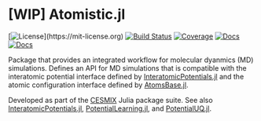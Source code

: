 # [WIP] Atomistic.jl

[![License](https://img.shields.io/badge/License-MIT-blue.svg?style=flat-square")](https://mit-license.org)
[![Build Status](https://github.com/cesmix-mit/Atomistic.jl/workflows/CI/badge.svg)](https://github.com/cesmix-mit/Atomistic.jl/actions)
[![Coverage](https://codecov.io/gh/cesmix-mit/Atomistic.jl/branch/master/graph/badge.svg)](https://codecov.io/gh/cesmix-mit/Atomistic.jl)
[![Docs](https://img.shields.io/badge/docs-stable-blue.svg)](https://cesmix-mit.github.io/Atomistic.jl/stable)
[![Docs](https://img.shields.io/badge/docs-dev-blue.svg)](https://cesmix-mit.github.io/Atomistic.jl/dev)

Package that provides an integrated workflow for molecular dyanmics (MD) simulations. Defines an API for MD simulations that is compatible with the interatomic potential interface defined by [InteratomicPotentials.jl](https://github.com/cesmix-mit/InteratomicPotentials.jl) and the atomic configuration interface defined by [AtomsBase.jl](https://github.com/JuliaMolSim/AtomsBase.jl).

Developed as part of the [CESMIX](https://computing.mit.edu/cesmix/) Julia package suite. See also [InteratomicPotentials.jl](https://github.com/cesmix-mit/InteratomicPotentials.jl), [PotentialLearning.jl](https://github.com/cesmix-mit/PotentialLearning.jl), and [PotentialUQ.jl](https://github.com/cesmix-mit/PotentialUQ.jl).
